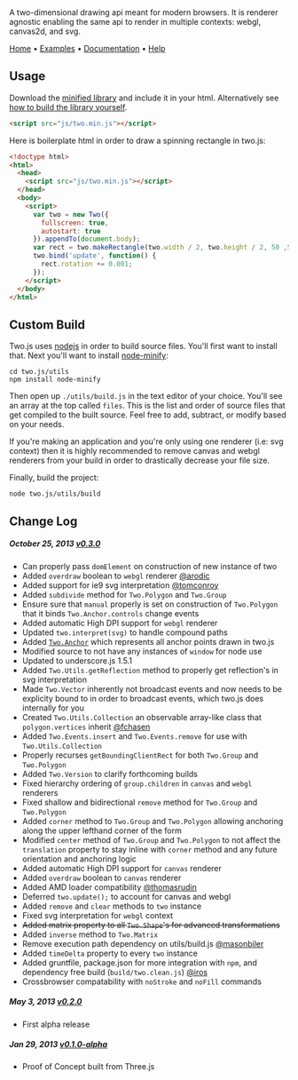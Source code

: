 <h1 id="masthead" style="display: block; width: 285px; height: 80px; background: url(http://jonobr1.github.io/two.js/images/logo.gif) center center no-repeat; overflow: hidden; text-indent: -9999px;">two.js</h1>

A two-dimensional drawing api meant for modern browsers. It is renderer agnostic enabling the same api to render in multiple contexts: webgl, canvas2d, and svg.

[Home](http://jonobr1.github.com/two.js) • [Examples](http://jonobr1.github.com/two.js/#examples) • [Documentation](http://jonobr1.github.com/two.js/#documentation) • [Help](https://github.com/jonobr1/two.js/issues?labels=question)

## Usage
Download the [minified library](https://raw.github.com/jonobr1/two.js/master/build/two.min.js) and include it in your html. Alternatively see [how to build the library yourself](https://github.com/jonobr1/two.js#custom-build).

```html
<script src="js/two.min.js"></script>
```

Here is boilerplate html in order to draw a spinning rectangle in two.js:

```html
<!doctype html>
<html>
  <head>
    <script src="js/two.min.js"></script>
  </head>
  <body>
    <script>
      var two = new Two({
        fullscreen: true,
        autostart: true
      }).appendTo(document.body);
      var rect = two.makeRectangle(two.width / 2, two.height / 2, 50 ,50);
      two.bind('update', function() {
        rect.rotation += 0.001;
      });
    </script>
  </body>
</html>
```

## Custom Build
Two.js uses [nodejs](http://nodejs.org/) in order to build source files. You'll first want to install that. Next you'll want to install [node-minify](https://npmjs.org/package/node-minify):

```
cd two.js/utils
npm install node-minify
```

Then open up `./utils/build.js` in the text editor of your choice. You'll see an array at the top called `files`. This is the list and order of source files that get compiled to the built source. Feel free to add, subtract, or modify based on your needs.

If you're making an application and you're only using one renderer (i.e: svg context) then it is highly recommended to remove canvas and webgl renderers from your build in order to drastically decrease your file size.

Finally, build the project:

```
node two.js/utils/build
```

## Change Log

##### October 25, 2013 [v0.3.0](https://github.com/jonobr1/two.js/tree/v0.3.0)
+ Can properly pass `domElement` on construction of new instance of two
+ Added `overdraw` boolean to `webgl` renderer [@arodic](https://github.com/arodic)
+ Added support for ie9 svg interpretation [@tomconroy](https://github.com/tomconroy)
+ Added `subdivide` method for `Two.Polygon` and `Two.Group`
+ Ensure sure that `manual` properly is set on construction of `Two.Polygon` that it binds `Two.Anchor.controls` change events
+ Added automatic High DPI support for `webgl` renderer
+ Updated `two.interpret(svg)` to handle compound paths
+ Added [`Two.Anchor`](http://jonobr1.github.io/two.js/#two-anchor) which represents all anchor points drawn in two.js
+ Modified source to not have any instances of `window` for node use
+ Updated to underscore.js 1.5.1
+ Added `Two.Utils.getReflection` method to properly get reflection's in svg interpretation
+ Made `Two.Vector` inherently not broadcast events and now needs to be explicity bound to in order to broadcast events, which two.js does internally for you
+ Created `Two.Utils.Collection` an observable array-like class that `polygon.vertices` inherit [@fchasen](http://github.com/fchasen)
+ Added `Two.Events.insert` and `Two.Events.remove` for use with `Two.Utils.Collection`
+ Properly recurses `getBoundingClientRect` for both `Two.Group` and `Two.Polygon`
+ Added `Two.Version` to clarify forthcoming builds
+ Fixed hierarchy ordering of `group.children` in `canvas` and `webgl` renderers
+ Fixed shallow and bidirectional `remove` method for `Two.Group` and `Two.Polygon`
+ Added `corner` method to `Two.Group` and `Two.Polygon` allowing anchoring along the upper lefthand corner of the form
+ Modified `center` method of `Two.Group` and `Two.Polygon` to not affect the `translation` property to stay inline with `corner` method and any future orientation and anchoring logic
+ Added automatic High DPI support for `canvas` renderer
+ Added `overdraw` boolean to `canvas` renderer
+ Added AMD loader compatibility [@thomasrudin](http://github.com/thomasrudin)
+ Deferred `two.update();` to account for canvas and webgl
+ Added `remove` and `clear` methods to `two` instance
+ Fixed svg interpretation for `webgl` context
+ ~~Added matrix property to all `Two.Shape`'s for advanced transformations~~
+ Added `inverse` method to `Two.Matrix`
+ Remove execution path dependency on utils/build.js [@masonbiler](https://github.com/masonbiler)
+ Added `timeDelta` property to every `two` instance
+ Added gruntfile, package.json for more integration with `npm`, and dependency free build (`build/two.clean.js`) [@iros](https://github.com/iros)
+ Crossbrowser compatability with `noStroke` and `noFill` commands

##### May 3, 2013 [v0.2.0](https://github.com/jonobr1/two.js/tree/v0.2.0)
+ First alpha release

##### Jan 29, 2013 [v0.1.0-alpha](https://github.com/jonobr1/two.js/tree/v0.1.0-alpha)
+ Proof of Concept built from Three.js